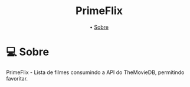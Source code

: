 <h1 align="center">
    PrimeFlix
</h1>

<p align="center">
 • <a href="#-about">Sobre</a> 
</p>

# 💻 Sobre

PrimeFlix - Lista de filmes consumindo a API do TheMovieDB, permitindo favoritar.

